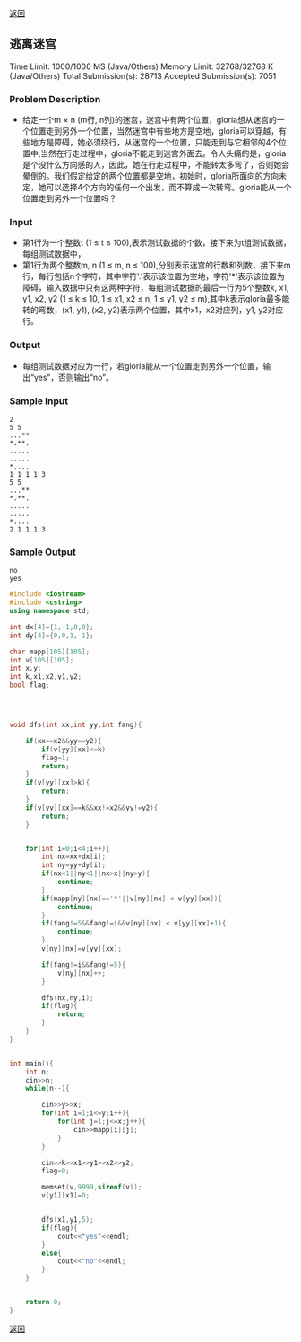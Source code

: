 ﻿[返回](https://github.com/superkunn/acmer#poj)
## 逃离迷宫

Time Limit: 1000/1000 MS (Java/Others)    Memory Limit: 32768/32768 K (Java/Others)
Total Submission(s): 28713    Accepted Submission(s): 7051


### Problem Description
* 给定一个m × n (m行, n列)的迷宫，迷宫中有两个位置，gloria想从迷宫的一个位置走到另外一个位置，当然迷宫中有些地方是空地，gloria可以穿越，有些地方是障碍，她必须绕行，从迷宫的一个位置，只能走到与它相邻的4个位置中,当然在行走过程中，gloria不能走到迷宫外面去。令人头痛的是，gloria是个没什么方向感的人，因此，她在行走过程中，不能转太多弯了，否则她会晕倒的。我们假定给定的两个位置都是空地，初始时，gloria所面向的方向未定，她可以选择4个方向的任何一个出发，而不算成一次转弯。gloria能从一个位置走到另外一个位置吗？
 

### Input
* 第1行为一个整数t (1 ≤ t ≤ 100),表示测试数据的个数，接下来为t组测试数据，每组测试数据中，
* 第1行为两个整数m, n (1 ≤ m, n ≤ 100),分别表示迷宫的行数和列数，接下来m行，每行包括n个字符，其中字符'.'表示该位置为空地，字符'*'表示该位置为障碍，输入数据中只有这两种字符，每组测试数据的最后一行为5个整数k, x1, y1, x2, y2 (1 ≤ k ≤ 10, 1 ≤ x1, x2 ≤ n, 1 ≤ y1, y2 ≤ m),其中k表示gloria最多能转的弯数，(x1, y1), (x2, y2)表示两个位置，其中x1，x2对应列，y1, y2对应行。
 

### Output
* 每组测试数据对应为一行，若gloria能从一个位置走到另外一个位置，输出“yes”，否则输出“no”。
 

### Sample Input
```
2
5 5
...**
*.**.
.....
.....
*....
1 1 1 1 3
5 5
...**
*.**.
.....
.....
*....
2 1 1 1 3
```

### Sample Output
```
no
yes
```

```c++
#include <iostream>
#include <cstring>
using namespace std;

int dx[4]={1,-1,0,0};
int dy[4]={0,0,1,-1};

char mapp[105][105];
int v[105][105];
int x,y;
int k,x1,x2,y1,y2;
bool flag;




void dfs(int xx,int yy,int fang){

    if(xx==x2&&yy==y2){
        if(v[yy][xx]<=k)
        flag=1;
        return;
    }
    if(v[yy][xx]>k){
        return;
    }
    if(v[yy][xx]==k&&xx!=x2&&yy!=y2){
        return;
    }


    for(int i=0;i<4;i++){
        int nx=xx+dx[i];
        int ny=yy+dy[i];
        if(nx<1||ny<1||nx>x||ny>y){
            continue;
        }
        if(mapp[ny][nx]=='*'||v[ny][nx] < v[yy][xx]){
            continue;
        }
        if(fang!=5&&fang!=i&&v[ny][nx] < v[yy][xx]+1){
            continue;
        }
        v[ny][nx]=v[yy][xx];

        if(fang!=i&&fang!=5){
            v[ny][nx]++;
        }

        dfs(nx,ny,i);
        if(flag){
            return;
        }
    }
}


int main(){
    int n;
    cin>>n;
    while(n--){

        cin>>y>>x;
        for(int i=1;i<=y;i++){
            for(int j=1;j<=x;j++){
                cin>>mapp[i][j];
            }
        }

        cin>>k>>x1>>y1>>x2>>y2;
        flag=0;

        memset(v,9999,sizeof(v));
        v[y1][x1]=0;


        dfs(x1,y1,5);
        if(flag){
            cout<<"yes"<<endl;
        }
        else{
            cout<<"no"<<endl;
        }
    }


    return 0;
}

```
[返回](https://github.com/superkunn/acmer#poj)